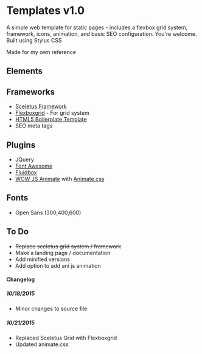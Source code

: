 # Templates v1.0

A simple web template for static pages - includes a flexbox grid system, framework, icons, animation, and basic SEO configuration. You're welcome.
Built using Stylus CSS

Made for my own reference

## Elements

## Frameworks

* [Sceletus Framework](http://sceletus.net/)
* [Flexboxgrid](http://flexboxgrid.com/) - For grid system
* [HTML5 Boilerplate Template](https://html5boilerplate.com/)
* SEO meta tags

## Plugins

* JQuery
* [Font Awesome](https://fortawesome.github.io/Font-Awesome/)
* [Fluidbox](https://terrymun.github.io/Fluidbox/)
* [WOW JS Animate](http://mynameismatthieu.com/WOW/docs.html) with [Animate.css](https://daneden.github.io/animate.css/)

## Fonts

* Open Sans (300,400,600)

## To Do
* ~~Replace sceletus grid system / framework~~
* Make a landing page / documentation
* Add minified versions
* Add option to add ani js animation

#### Changelog

##### 10/18/2015
* Minor changes to source file

##### 10/21/2015
* Replaced Sceletus Grid with Flexboxgrid
* Updated animate.css
